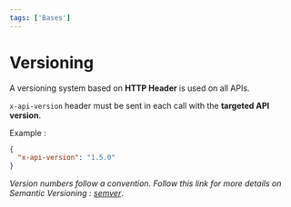 ```yaml
---
tags: ['Bases']
---
```


# Versioning

A versioning system based on **HTTP Header** is used on all APIs.

`x-api-version` header must be sent in each call with the **targeted API version**.

Example :
```json
{
  "x-api-version": "1.5.0"
}
```

*Version numbers follow a convention. Follow this link for more details on Semantic Versioning : [semver](https://semver.org/)*.